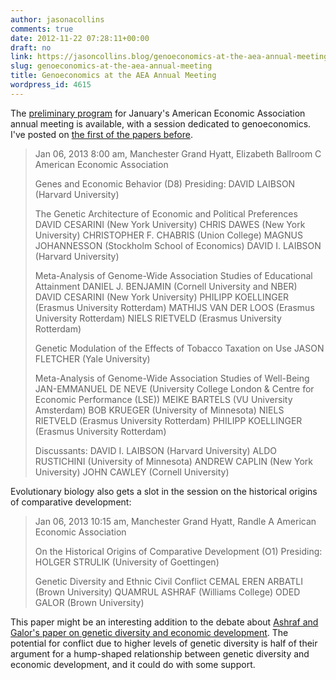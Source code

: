 ```yaml
---
author: jasonacollins
comments: true
date: 2012-11-22 07:28:11+00:00
draft: no
link: https://jasoncollins.blog/genoeconomics-at-the-aea-annual-meeting/
slug: genoeconomics-at-the-aea-annual-meeting
title: Genoeconomics at the AEA Annual Meeting
wordpress_id: 4615
---
```


The [preliminary program](http://www.aeaweb.org/aea/2013conference/program/preliminary.php) for January's American Economic Association annual meeting is available, with a session dedicated to genoeconomics. I've posted on [the first of the papers before](https://jasoncollins.blog/the-genetic-architecture-of-economic-and-political-preferences/).


<blockquote>Jan 06, 2013 8:00 am, Manchester Grand Hyatt, Elizabeth Ballroom C
American Economic Association

Genes and Economic Behavior (D8)
Presiding: DAVID LAIBSON (Harvard University)

The Genetic Architecture of Economic and Political Preferences
DAVID CESARINI (New York University)
CHRIS DAWES (New York University)
CHRISTOPHER F. CHABRIS (Union College)
MAGNUS JOHANNESSON (Stockholm School of Economics)
DAVID I. LAIBSON (Harvard University)

Meta-Analysis of Genome-Wide Association Studies of Educational Attainment
DANIEL J. BENJAMIN (Cornell University and NBER)
DAVID CESARINI (New York University)
PHILIPP KOELLINGER (Erasmus University Rotterdam)
MATHIJS VAN DER LOOS (Erasmus University Rotterdam)
NIELS RIETVELD (Erasmus University Rotterdam)

Genetic Modulation of the Effects of Tobacco Taxation on Use
JASON FLETCHER (Yale University)

Meta-Analysis of Genome-Wide Association Studies of Well-Being
JAN-EMMANUEL DE NEVE (University College London & Centre for Economic Performance (LSE))
MEIKE BARTELS (VU University Amsterdam)
BOB KRUEGER (University of Minnesota)
NIELS RIETVELD (Erasmus University Rotterdam)
PHILIPP KOELLINGER (Erasmus University Rotterdam)

Discussants:
DAVID I. LAIBSON (Harvard University)
ALDO RUSTICHINI (University of Minnesota)
ANDREW CAPLIN (New York University)
JOHN CAWLEY (Cornell University)</blockquote>


Evolutionary biology also gets a slot in the session on the historical origins of comparative development:


<blockquote>Jan 06, 2013 10:15 am, Manchester Grand Hyatt, Randle A
American Economic Association

On the Historical Origins of Comparative Development (O1)
Presiding: HOLGER STRULIK (University of Goettingen)

Genetic Diversity and Ethnic Civil Conflict
CEMAL EREN ARBATLI (Brown University)
QUAMRUL ASHRAF (Williams College)
ODED GALOR (Brown University)</blockquote>


This paper might be an interesting addition to the debate about [Ashraf and Galor's paper on genetic diversity and economic development](https://jasoncollins.blog/harvard-academics-on-genetic-diversity-and-economic-development/). The potential for conflict due to higher levels of genetic diversity is half of their argument for a hump-shaped relationship between genetic diversity and economic development, and it could do with some support.
